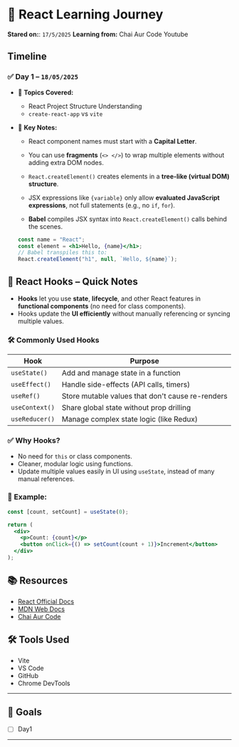 # 📘 React Learning Journey


**Stared on:**: `17/5/2025`
**Learning from:** Chai Aur Code Youtube

## Timeline

### ✅ Day 1 – `18/05/2025`
- 📌 **Topics Covered:**
  - React Project Structure Understanding
  - `create-react-app` vs `vite`

- 🧠 **Key Notes:**
  - React component names must start with a **Capital Letter**.
  - You can use **fragments** (`<> </>`) to wrap multiple elements without adding extra DOM nodes.

  - `React.createElement()` creates elements in a **tree-like (virtual DOM) structure**.
  - JSX expressions like `{variable}` only allow **evaluated JavaScript expressions**, not full statements (e.g., no `if`, `for`).
  - **Babel** compiles JSX syntax into `React.createElement()` calls behind the scenes.

  ```jsx
  const name = "React";
  const element = <h1>Hello, {name}</h1>;
  // Babel transpiles this to:
  React.createElement("h1", null, `Hello, ${name}`);
  ```
## 🔁 React Hooks – Quick Notes

- **Hooks** let you use **state**, **lifecycle**, and other React features in **functional components** (no need for class components).
- Hooks update the **UI efficiently** without manually referencing or syncing multiple values.

### 🛠️ Commonly Used Hooks

| Hook           | Purpose                                  |
|----------------|-------------------------------------------|
| `useState()`   | Add and manage state in a function        |
| `useEffect()`  | Handle side-effects (API calls, timers)   |
| `useRef()`     | Store mutable values that don't cause re-renders |
| `useContext()` | Share global state without prop drilling  |
| `useReducer()` | Manage complex state logic (like Redux)   |

### ✅ Why Hooks?
- No need for `this` or class components.
- Cleaner, modular logic using functions.
- Update multiple values easily in UI using `useState`, instead of many manual references.

### 🧠 Example:

```jsx
const [count, setCount] = useState(0);

return (
  <div>
    <p>Count: {count}</p>
    <button onClick={() => setCount(count + 1)}>Increment</button>
  </div>
);
```




## 📚 Resources

- [React Official Docs](https://react.dev)
- [MDN Web Docs](https://developer.mozilla.org)
- [Chai Aur Code](https://www.youtube.com/@ChaiAurCode)


## 🛠️ Tools Used

- Vite 
- VS Code
- GitHub
- Chrome DevTools

---


## 🎯 Goals

- [ ] Day1

---